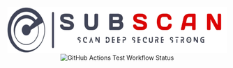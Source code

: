 <!-- markdownlint-disable MD033 MD041 -->
<div align="center">
  <picture>
    <source media="(prefers-color-scheme: dark)" srcset="https://github.com/eredotpkfr/subscan/blob/main/assets/logo-light.png">
    <source media="(prefers-color-scheme: dark)" srcset="https://img.shields.io/github/actions/workflow/status/eredotpkfr/fipv/python-package-test.yml?label=test&logo=Github&labelColor=dc0000&color=e6e6e6">
    <img alt="Subscan Logo" height="105px" src="https://github.com/eredotpkfr/subscan/blob/main/assets/logo-dark.png">
    <img alt="GitHub Actions Test Workflow Status" src="https://img.shields.io/github/actions/workflow/status/eredotpkfr/fipv/python-package-test.yml?label=test&logo=Github&labelColor=42445a&color=e6e6e6">
  </picture>
</div>
<!-- markdownlint-enable MD033 MD041 -->
